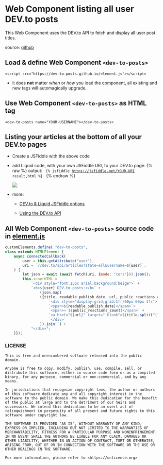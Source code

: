 # Web Component listing all user DEV.to posts

This Web Component uses the DEV.to API to fetch and display all user post titles.

source: [github](https://github.com/dev-to-posts/dev-to-posts.github.io)

## Load & define Web Component ``<dev-to-posts>``

```
<script src="https://dev-to-posts.github.io/element.js"></script>
```

* it does **not** matter _when_ or _how_ you load the component, all existing and new tags will automagically upgrade.

## Use Web Component ``<dev-to-posts>`` as HTML tag

```
<dev-to-posts name="YOUR-USERNAME"></dev-to-posts>
```

## Listing your articles at the bottom of all your DEV.to pages

* Create a JSFiddle with the above code
* add Liquid code, with your own JSFiddle URI, to your DEV.to page:
{% raw %}
output:
    <code>
    {% jsfiddle https://jsfiddle.net/YOUR-URI result,html %}
    </code>
{% endraw %}

   ![](https://i.imgur.com/llLGPZi.png)

* more:
    * [DEV.to & Liquid JSFiddle options](https://dev.to/link2twenty/changelog-jsfiddle-liquid-tags-now-live-1d1b)

    * [Using the DEV.to API](https://dev.to/tmchuynh/get-devto-articles-using-dev-api-4oag
    )

## All Web Component ``<dev-to-posts>`` source code in [element.js](https://github.com/dev-to-posts/dev-to-posts.github.io/blob/main/element.js)

```javascript
customElements.define( "dev-to-posts",
class extends HTMLElement {
    async connectedCallback(
        user = this.getAttribute("user"),
        uri = `//dev.to/api/articles?state=all&username=${user}`,
    ) {
        let json = await (await fetch(uri, {mode: "cors"})).json();
        this.innerHTML = 
            `<div style="font:15px arial;background:beige">` +
            `<b>${user} DEV.to posts:</b>` +
                (json.map(
                ({title, readable_publish_date, url, public_reactions_count}) => (
                    `<div style="display:grid;grid:1fr/60px 60px 1fr">` +
                    `<span>${readable_publish_date}</span>`+
                    `<span>⭐ ${public_reactions_count}</span>` +
                    `<a href="${url}" target="_blank">${title.split("(")[0]}</a>` +
                    `</div>`
                )).join``) + 
            "</div>";
    }});
```

### LICENSE

```
This is free and unencumbered software released into the public domain.

Anyone is free to copy, modify, publish, use, compile, sell, or
distribute this software, either in source code form or as a compiled
binary, for any purpose, commercial or non-commercial, and by any
means.

In jurisdictions that recognize copyright laws, the author or authors
of this software dedicate any and all copyright interest in the
software to the public domain. We make this dedication for the benefit
of the public at large and to the detriment of our heirs and
successors. We intend this dedication to be an overt act of
relinquishment in perpetuity of all present and future rights to this
software under copyright law.

THE SOFTWARE IS PROVIDED "AS IS", WITHOUT WARRANTY OF ANY KIND,
EXPRESS OR IMPLIED, INCLUDING BUT NOT LIMITED TO THE WARRANTIES OF
MERCHANTABILITY, FITNESS FOR A PARTICULAR PURPOSE AND NONINFRINGEMENT.
IN NO EVENT SHALL THE AUTHORS BE LIABLE FOR ANY CLAIM, DAMAGES OR
OTHER LIABILITY, WHETHER IN AN ACTION OF CONTRACT, TORT OR OTHERWISE,
ARISING FROM, OUT OF OR IN CONNECTION WITH THE SOFTWARE OR THE USE OR
OTHER DEALINGS IN THE SOFTWARE.

For more information, please refer to <https://unlicense.org>

```